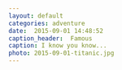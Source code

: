 ```yaml
---
layout: default
categories: adventure
date:  2015-09-01 14:48:52 
caption_header:  Famous
caption: I know you know...
photo: 2015-09-01-titanic.jpg
---
```


